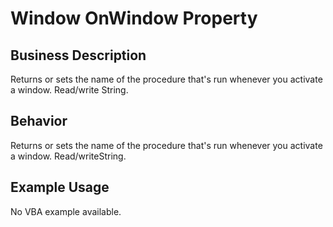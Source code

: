 # Window OnWindow Property

## Business Description
Returns or sets the name of the procedure that's run whenever you activate a window. Read/write String.

## Behavior
Returns or sets the name of the procedure that's run whenever you activate a window. Read/writeString.

## Example Usage
No VBA example available.